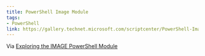 ```yaml
---
title: PowerShell Image Module
tags:
- PowerShell
link: https://gallery.technet.microsoft.com/scriptcenter/PowerShell-Image-module-caa4405a
---
```

Via [Exploring the IMAGE PowerShell Module](https://blogs.technet.microsoft.com/jamesone/2010/07/05/exploring-the-image-powershell-module/)
